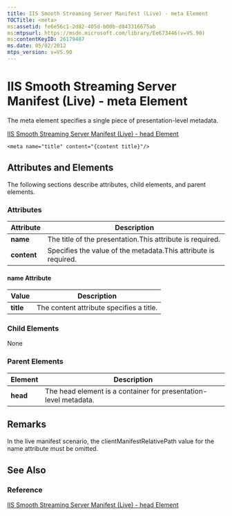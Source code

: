 ```yaml
---
title: IIS Smooth Streaming Server Manifest (Live) - meta Element
TOCTitle: <meta>
ms:assetid: fe6e56c1-2d82-405d-b00b-d843316675ab
ms:mtpsurl: https://msdn.microsoft.com/library/Ee673446(v=VS.90)
ms:contentKeyID: 26179487
ms.date: 05/02/2012
mtps_version: v=VS.90
---
```


# IIS Smooth Streaming Server Manifest (Live) - meta Element

The meta element specifies a single piece of presentation-level metadata.

[IIS Smooth Streaming Server Manifest (Live) - head Element](iis-smooth-streaming-server-manifest-live-head-element.md)  

    <meta name="title" content="{content title}"/>

## Attributes and Elements

The following sections describe attributes, child elements, and parent elements.

### Attributes

|Attribute|Description|
|--- |--- |
|**name**|The title of the presentation.This attribute is required.|
|**content**|Specifies the value of the metadata.This attribute is required.|


#### name Attribute

|Value|Description|
|--- |--- |
|**title**|The content attribute specifies a title.|

### Child Elements

None

### Parent Elements

|Element|Description|
|--- |--- |
|**head**|The head element is a container for presentation-level metadata.|

## Remarks

In the live manifest scenario, the clientManifestRelativePath value for the name attribute must be omitted.

## See Also

### Reference

[IIS Smooth Streaming Server Manifest (Live) - head Element](iis-smooth-streaming-server-manifest-live-head-element.md)

